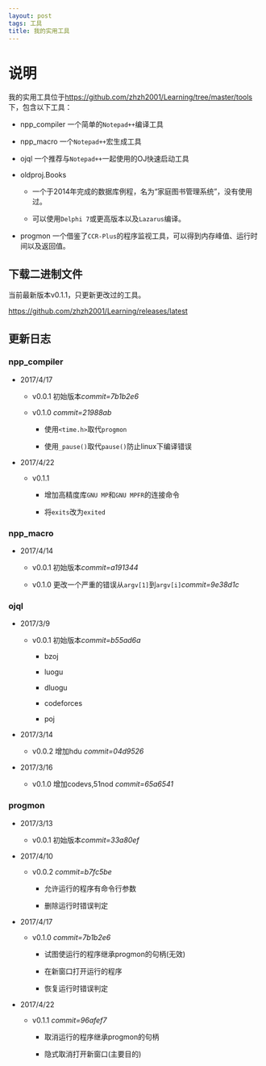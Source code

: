 ```yaml
---
layout: post
tags: 工具
title: 我的实用工具
---
```


# 说明

我的实用工具位于<https://github.com/zhzh2001/Learning/tree/master/tools>下，包含以下工具：

- npp_compiler 一个简单的`Notepad++`编译工具
- npp_macro 一个`Notepad++`宏生成工具
- ojql 一个推荐与`Notepad++`一起使用的OJ快速启动工具
- oldproj.Books

    - 一个于2014年完成的数据库例程，名为“家庭图书管理系统”，没有使用过。

    - 可以使用`Delphi 7`或更高版本以及`Lazarus`编译。
- progmon 一个借鉴了`CCR-Plus`的程序监视工具，可以得到内存峰值、运行时间以及返回值。

 <!-- more -->

## 下载二进制文件

当前最新版本v0.1.1，只更新更改过的工具。

<https://github.com/zhzh2001/Learning/releases/latest>

## 更新日志

### npp_compiler

- 2017/4/17

  - v0.0.1 初始版本*commit=7b1b2e6*

  - v0.1.0 *commit=21988ab*

    - 使用`<time.h>`取代`progmon`

    - 使用`_pause()`取代`pause()`防止linux下编译错误

- 2017/4/22

  - v0.1.1

    - 增加高精度库`GNU MP`和`GNU MPFR`的连接命令

    - 将`exits`改为`exited`

### npp_macro

- 2017/4/14

  - v0.0.1 初始版本*commit=a191344*

  - v0.1.0 更改一个严重的错误从`argv[1]`到`argv[i]`*commit=9e38d1c*

### ojql

- 2017/3/9

  - v0.0.1 初始版本*commit=b55ad6a*

    - bzoj

    - luogu

    - dluogu

    - codeforces

    - poj

- 2017/3/14

  - v0.0.2 增加hdu *commit=04d9526*

- 2017/3/16

  - v0.1.0 增加codevs,51nod *commit=65a6541*

### progmon

- 2017/3/13

  - v0.0.1 初始版本*commit=33a80ef*

- 2017/4/10

  - v0.0.2 *commit=b7fc5be*

    - 允许运行的程序有命令行参数

    - 删除运行时错误判定

- 2017/4/17

  - v0.1.0 *commit=7b1b2e6*

    - 试图使运行的程序继承progmon的句柄(无效)

    - 在新窗口打开运行的程序

    - 恢复运行时错误判定

- 2017/4/22

  - v0.1.1 *commit=96afef7*

    - 取消运行的程序继承progmon的句柄

    - 隐式取消打开新窗口(主要目的)
